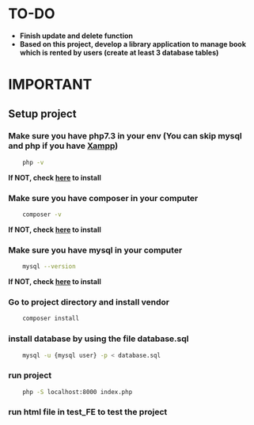 # TO-DO
- **Finish update and delete function**
- **Based on this project, develop a library application to manage book which is rented by users (create at least 3 database tables)**


# IMPORTANT

## Setup project

### Make sure you have php7.3 in your env (You can skip mysql and php if you have [Xampp](https://www.apachefriends.org/index.html))
```sh
    php -v
```
**If NOT, check [here](https://www.php.net/manual/en/install.php) to install**

### Make sure you have composer in your computer
```sh
    composer -v
```
**If NOT, check [here](https://getcomposer.org/) to install**

### Make sure you have mysql in your computer
```sh
    mysql --version
```
**If NOT, check [here](https://dev.mysql.com/downloads/installer/) to install**

### Go to project directory and install vendor
```sh
    composer install
```

### install database by using the file database.sql
```sh
    mysql -u {mysql user} -p < database.sql
```

### run project
```sh
    php -S localhost:8000 index.php
```
### run html file in test_FE to test the project